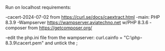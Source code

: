 Run on localhost requirements:

-cacert-2024-07-02 from https://curl.se/docs/caextract.html
-main: PHP 8.3.9
-Wampserver https://wampserver.aviatechno.net w/PHP 8.3.6
-composer from https://getcomposer.org/


-edit the php.ini file from the wampserver: 
curl.cainfo = "C:\php-8.3.9\cacert.pem" and untick the ;
